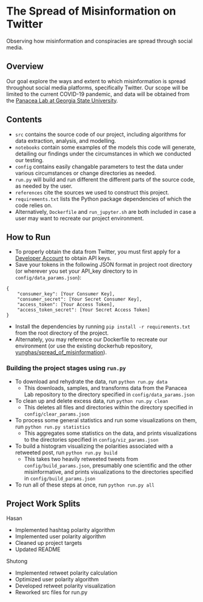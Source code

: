
# The Spread of Misinformation on Twitter
Observing how misinformation and conspiracies are spread through social media.

## Overview

Our goal explore the ways and extent to which misinformation is spread throughout social media platforms, specifically Twitter. Our scope will be limited to the current COVID-19 pandemic, and data will be obtained from the [Panacea Lab at Georgia State University](http://www.panacealab.org/covid19/). 

## Contents

- `src` contains the source code of our project, including algorithms for data extraction, analysis, and modelling.
- `notebooks` contain some examples of the models this code will generate, detailing our findings under the circumstances in which we conducted our testing.
- `config` contains easily changable parameters to test the data under various circumstances or change directories as needed.
- `run.py` will build and run different the different parts of the source code, as needed by the user.
- `references` cite the sources we used to construct this project.
- `requirements.txt` lists the Python package dependencies of which the code relies on. 
- Alternatively, `Dockerfile` and `run_jupyter.sh` are both included in case a user may want to recreate our project environment.


## How to Run

- To properly obtain the data from Twitter, you must first apply for a [Developer Account](https://developer.twitter.com/en/apply-for-access) to obtain API keys.
- Save your tokens in the following JSON format in project root directory (or wherever you set your API_key directory to in `config/data_params.json`):
```
{
    "consumer_key": [Your Consumer Key],
    "consumer_secret": [Your Secret Consumer Key],
    "access_token": [Your Access Token],
    "access_token_secret": [Your Secret Access Token]
}
```
- Install the dependencies by running `pip install -r requirements.txt` from the root directory of the project.
- Alternately, you may reference our Dockerfile to recreate our environment (or use the existing dockerhub repository, [yunghas/spread_of_misinformation](https://hub.docker.com/repository/docker/yunghas/spread_of_misinformation)).

### Building the project stages using `run.py`
- To download and rehydrate the data, run `python run.py data`
	- This downloads, samples, and transforms data from the Panacea Lab repository to the directory specified in `config/data_params.json`
- To clean up and delete excess data, run `python run.py clean`
	- This deletes all files and directories within the directory specified in `config/clear_params.json`
- To process some general statistics and run some visualizations on them, run `python run.py statistics`
	- This aggregates some statistics on the data, and prints visualizations to the directories specified in `config/viz_params.json`
- To build a histogram visualizing the polarities associated with a retweeted post, run `python run.py build`
	- This takes two heavily retweeted tweets from `config/build_params.json`, presumably one scientific and the other misinformative, and prints visualizations to the directories specified in `config/build_params.json`
- To run all of these steps at once, run `python run.py all`

## Project Work Splits
Hasan
- Implemented hashtag polarity algorithm
- Implemented user polarity algorithm
- Cleaned up project targets
- Updated README

Shutong
- Implemented retweet polarity calculation
- Optimized user polarity algorithm
- Developed retweet polarity visualization
- Reworked src files for run.py
